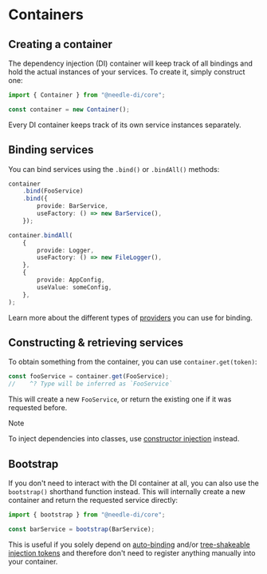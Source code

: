 
# Containers

## Creating a container

The dependency injection (DI) container will keep track of all bindings and hold the actual instances of your services. To
create it, simply construct one:

```typescript
import { Container } from "@needle-di/core";

const container = new Container();
```

Every DI container keeps track of its own service instances separately.

## Binding services

You can bind services using the `.bind()` or `.bindAll()` methods:

```typescript
container
    .bind(FooService)
    .bind({
        provide: BarService,
        useFactory: () => new BarService(),
    });

container.bindAll(
    {
        provide: Logger,
        useFactory: () => new FileLogger(),
    },
    {
        provide: AppConfig,
        useValue: someConfig,
    },
);
```

Learn more about the different types of [providers](./providers) you can use for binding.

## Constructing & retrieving services

To obtain something from the container, you can use `container.get(token)`:

```typescript
const fooService = container.get(FooService);
//    ^? Type will be inferred as `FooService`
```

This will create a new `FooService`, or return the existing one if it was requested before.

> [!NOTE]
> To inject dependencies into classes, use [constructor injection](./injection#constructor-injection) instead.

## Bootstrap

If you don't need to interact with the DI container at all, you can also use the `bootstrap()` shorthand function
instead. This will internally create a new container and return the requested service directly:

```typescript
import { bootstrap } from "@needle-di/core";

const barService = bootstrap(BarService);
```

This is useful if you solely depend on [auto-binding](/concepts/binding#auto-binding) and/or [tree-shakeable injection tokens](/advanced/tree-shaking)
and therefore don't need to register anything manually into your container.
